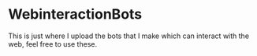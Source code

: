 # WebinteractionBots
This is just where I upload the bots that I make which can interact with the web, feel free to use these.
